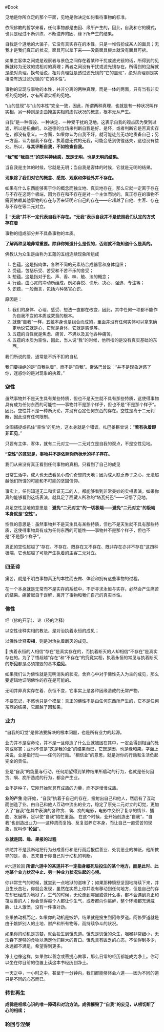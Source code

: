 #Book 


见地是你所立足的那个平面，见地是你决定如何看待事物的标准。

依照佛教的哲学来看，任何事物都是由因、缘所产生的，因此，自我和它的模式，也只是经过不断训练、不断滋养的因、缘下所产生的结果。

自我是个道地的大骗子，它没有真实存在的本性，只是一堆假扮成某人的面具；无我才是我们真正的状况，面具可以拿下来——没戴面具根本就没有面具可拆。


如果主客体之间或是观察者与景色之间存在着某种干扰或滤光镜的话，所得到的见解就称为无效的或相对的真理；两者之间没有干扰或滤光镜存在，所得到的见解就是绝对真理。换句话说，相对真理就是透过滤光镜的“它的显现”，绝对真理则是实相没有透过滤光镜的“它的本性”。

事物的显现与事物的本性，并非分离的两种真理，而是一体的两面，只有当有非实相的见地时，才有所谓实相的见地。

“山的显现”与“山的本性”完全一致，因此，所谓两种真理，也就是有一种状况叫作实相，另一种则是歪曲掩盖实相的虚假状况的概念，根本无从产生。


自我”是一种假设、一种决定、一种受干扰的见地。这表示自我的观点因为受到过滤，所以是扭曲的。以道德的立场来判断自我是好、是坏，或者判断它是否真实存在，都没有意义。一方面，如果你认为自我不好，就可能徒劳无功地责备自己；另一方面，认为自我不存在，执着虚无式的无我，可能会感到彷徨迷失，这也没有益处。所以，**与其评断自我，不如检查自我。**


**“我”和“我自己”的这种持续感，既是无明，也是无明的结果。**

当自我是主体的时候，它就是无明；当自我是客体的时候，它就是无明的结果。

**现象除了我们对它的概念、感觉、观察和体验外并不存在。**


如果有什么东西能够离于你的概念而独立地、真实地存在，那么它就一定离于存在与不存在这两个极端，因为存在和不存在是对一个主体而说的。真正存在的事物不需要依赖其他事物的存在与否来证明它自己的存在——它超越了自他、主客、存在与不存在等二元对立。

🔴 **“无我”并不一定代表自我不存在。“无我”表示自我并不是依照我们认定的方式存在着**

事物的组成部分并不具备事物的本质。


**了解两种见地非常重要。除非你知道什么是假的，否则就不能知道什么是真的。**

佛教认为众生是由称为五蕴的五组连续现象所组成
1. 色蕴，这是指肉体，各种不同的元素结合成器官和身体组织；
2. 受蕴，包括乐受、苦受和不苦不乐的舍受；
3. 想蕴，这是指对于色、声、香、味、触、法的概念；
4. 行蕴，由心灵的冲动所组成，例如喜悦、快乐、决心、强迫、专注等；
5. 识蕴，一般而言，包括六种感官心识。

原因是：
1. 我们的身体、心理、感受、想法一直都在改变，因此，其中任何一项都不能作为自我不变的本质或究竟的根本。
2. 就像“自我”一样，五蕴本身也是组合而成的，里面并没有任何实体可以拿来确定地说它就是心、它就是身体、它就是感觉等。
3. 五蕴的自性就是焦虑、痛苦、不满以及其他各种痛苦。
4. 五蕴的本质为空性，因此，当人说“我”的时候，他所指的是没有真实基础的东西。


我们所说的爱，通常是不折不扣的自私

我们要拒绝的是“自我执着”，而不是“自我”。帝洛巴曾说：“并不是现象迷惑了你，迷惑你的是对现象的执着。”


### 空性

虽然事物并不是天生具有某些特质，但也不是天生就不具有那些特质，这使得事物具有成为任何东西的可能性——事物并不是那个样子，但也不是“不是那个样子”。因此，空性并不是一种断灭论，并没有否定任何东西的存在。空性是离于二元判断，因此没有任何限制。


企图捕捉或抓住“空性”的见地，这本身就是个错误。札巴姜臣曾说：“**若有执着即非正见**。”

只要有主体、客体，就有二元对立——二元对立是自我的观点，不是空性见地。

**“空性”的意思是，事物并不是依照你所标示的样子存在。**

我们从来没有真正看到任何事物的真相，只看到了自己的成见


日常生活中，成人也无法看见小孩们奇想的天地；因为成人缺乏赤子之心，无法超越他们所谓的可能和不可能的坚固信仰。


事实上，任何知道无二和实证无二的人，都能够看到非常美妙的实相表演。如果你真的能够看到这场表演，就具足了西藏人所称的“塔瓦托巴”——证悟了见地。


具足空性见地的意思是：**避免“二元对立”的一切极端——避免“二元对立”的极端本身就是“空性”。**


空性的意思是：虽然事物并不是天生具有某些特质，但也不是天生就不具有那些特质，这使得事物具有成为任何东西的可能性——事物并不是那个样子，但也不是“不是那个样子”。

真正的空性超越了“存在、不存在、既存在又不存在、既非存在亦非不存在”这四种极端，它也超越了可能产生执着的主客二元对立。


### 四圣谛

痛苦，就是不明白事物真正的本性而去做、体验和拥有这些事物的过程。

在一个本身就是无常而不是实存的系统中，不断寻求永恒与实存，必然会产生痛苦的结果。痛苦起自于误解，离开了事物和我们自己的真实本性。


### 佛性

经（佛的开示）、论（经的注释）

以空性诠释实相的教法，是对治执着永恒的成见；

以佛性诠释**实相**，则是对治执着断灭的成见。

🔴
执着永恒的人相信“存在”是真实存在的，而执着断灭的人却相信“不存在”是真实存在的。为了了悟超越“存在”和“不存在”的究竟实相，执着永恒的常见与执着断灭的**断见**都是必须摧毁的基本**边见**。


如果我们认为佛性就是无明消失的状况，舍弃心中对于佛性先入为主的成见，那么要逻辑地证明佛性的存在是可能的。

无明并非真实存在着、永恒不变，它事实上是各种因缘造成的无常产物。

不要忘记，不惑也只是个模型：真正的佛性不是由任何东西所产生的，它不是任何东西的结果，它超越了因和果。


### 业力


“自我的幻觉”是佛法要解决的根本问题，也是所有业力的起源。


业力并不是宿命论，并不是一旦你造了什么业就被困在其中，一定会得到相当的处罚或奖赏；业也不仅是“这是我的业”的结果而已，它既是因，也是缘和果。字面上来说，业是指行动——任何的行动。“相信业”的意思，就是对你的行动和生活负起完全的责任。


业是“自我”的能量与行动。任何期望得到某种结果所启动的行为，也就是任何因贪、嗔、痴所造成的行为，都会产生业。

业不是种子，它刚开始就具有成熟的力量，而不是慢慢成熟。

**业的产生**
刚开始，“自我”执着于自己的存在，投射出自己和他人，然后有了互动而创造了业。由自己和他人互动中流出的业力，稳定了原先二元对立的幻觉，更加入了“自我”在其中表演的各种贪、嗔、痴的电影，电影中交织了复杂的情节、插曲、发展等，足以使“自我”陷在里面。
在这个时候，业开始创造出“自我”，“自我”也创造出业力——这种周而复始、反复滋养它本身，而让自己一直受苦的现象，就叫作“**轮回**”。


**业就是因、缘、果报的过程**


佛陀并不是武断地把行为分成善行和恶行而后报偿善业、处罚恶业的神祇，他所教导的是，善、恶来自于你自己对于动机的判断。

#六道轮回
**所谓六道中的某道并不一定指身躯死后投生的某个地方，而是此时、此地某个业力状况中止、另一种业力状况生起的心境。**


你非常生气的时候，就尝到一点地狱的滋味了；如果那种愤怒坚固地持续下来，并且生长茁壮，你就会发现，虽然在实质上你并没有移动到任何地方，但是自己的存在却已经成为地狱了。生气的时候，无论走到哪里或做什么事，都不会遇到真正和蔼友善的人；你会觉得每个人都让你生气，或者都向你挑衅，整个环境都充满威胁、让人激愤，没有一件事对劲。

业果依动机而定，如果你的动机是嫉妒，结果就是投生到阿修罗道。阿修罗道就是由于嫉妒别人的土地、财产和所有物等，而持续争斗的状况。

如果你的动机是贪婪，就会投生到饿鬼道。饿鬼是饥饿的众生，咽喉非常细小，无法吞下足够的食物以满足他们巨大的胃口。饿鬼具有匮乏的心态，不论得到多少，永远都不满足，希望得到更多。

净土也像这样，如果你以善念或菩提心做事，那么日常的经历都能成为净土。你可以坐在你目前的位置上读这本书经历到净土。

一天之中，一小时之中，甚至于一分钟内，我们都能够体会六道——因为不同的道只是不同的心态而已。


### 转世再生

**成佛是相续心识的唯一障碍和对治方法。成佛摧毁了“自我”的妄见，从根切断了心的相续；**


### 轮回与涅槃














